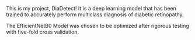 This is my project, DiaDetect! It is a deep learning model that has been trained to accurately perform multiclass diagnosis of diabetic retinopathy.

The EfficientNetB0 Model was chosen to be optimized after rigorous testing with five-fold cross validation.


